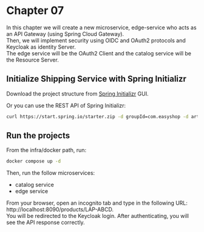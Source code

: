 # Chapter 07

In this chapter we will create a new microservice, edge-service who acts as an API Gateway (using Spring Cloud Gateway). \
Then, we will implement security using OIDC and OAuth2 protocols and Keycloak as identity Server. \
The edge service will be the OAuth2 Client and the catalog service will be the Resource Server.

## Initialize Shipping Service with Spring Initializr

Download the project structure from [Spring Initializr](https://start.spring.io/#!type=maven-project&language=java&platformVersion=3.2.4&packaging=jar&jvmVersion=21&groupId=com.easyshop&artifactId=edge-service&name=edge-service&description=Demo%20project%20for%20Spring%20Boot&packageName=com.easyshop.edgeservice&dependencies=cloud-gateway-reactive,cloud-resilience4j,oauth2-client,session,data-redis-reactive,lombok) GUI.

Or you can use the REST API of Spring Initializr:

```bash
curl https://start.spring.io/starter.zip -d groupId=com.easyshop -d artifactId=edge-service -d name=edge-service -d packageName=com.easyshop.edgeservice -d dependencies=cloud-gateway-reactive,cloud-resilience4j,oauth2-client,session,data-redis-reactive,lombok -d javaVersion=21 -d bootVersion=3.2.4 -d type=maven-project -o edge-service.zip
```

## Run the projects

From the infra/docker path, run:
```bash
docker compose up -d
```

Then, run the follow microservices:
- catalog service
- edge service

From your browser, open an incognito tab and type in the following URL: http://localhost:8090/products/LAP-ABCD. \
You will be redirected to the Keycloak login. After authenticating, you will see the API response correctly.
